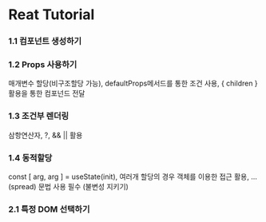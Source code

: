 # Reat Tutorial

### 1.1 컴포넌트 생성하기

### 1.2 Props 사용하기
매개변수 할당(비구조할당 가능),
defaultProps메서드를 통한 조건 사용,
{ children } 활용을 통한 컴포넌드 전달

### 1.3 조건부 렌더링
삼항연산자, ?, && || 활용

### 1.4 동적할당
const [ arg, arg ] = useState(init),
여러개 할당의 경우 객체를 이용한 접근 활용,
...(spread) 문법 사용 필수 (불변성 지키기)

### 2.1 특정 DOM 선택하기
